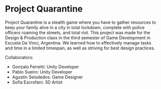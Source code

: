 # Project Quarantine

Project Quarantine is a stealth game where you have to gather resources to keep your family alive in a city in total lockdown, complete with police officers roaming the streets, and total riot. This project was made for the Design & Production class in the third semester of Game Development in Escuela Da Vinci, Argentina. We learned how to effectively manage tasks and time in a limited timespan, as well as striving for best design practices.

Collaborators:
- Gonzalo Ferretti: Unity Developer
- Pablo Sueiro: Unity Developer
- Agustín Seisdedos: Game Designer
- Sofía Escrofani: 3D Artist
